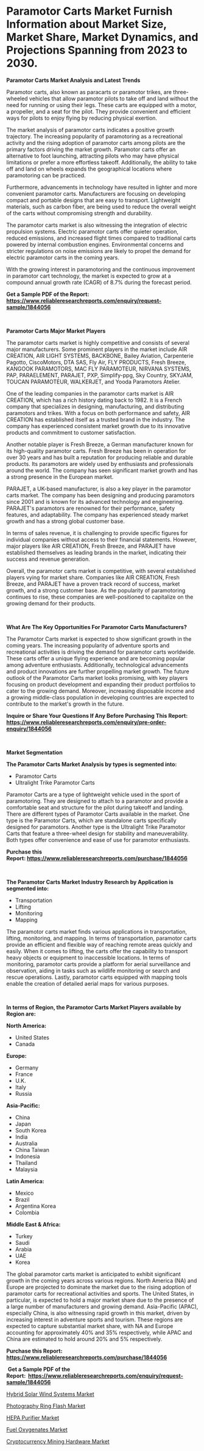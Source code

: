 <p><h1>Paramotor Carts Market Furnish Information about Market Size, Market Share, Market Dynamics, and Projections Spanning from 2023 to 2030.</h1></p><p><strong>Paramotor Carts Market Analysis and Latest Trends</strong></p>
<p><p>Paramotor carts, also known as paracarts or paramotor trikes, are three-wheeled vehicles that allow paramotor pilots to take off and land without the need for running or using their legs. These carts are equipped with a motor, a propeller, and a seat for the pilot. They provide convenient and efficient ways for pilots to enjoy flying by reducing physical exertion.</p><p>The market analysis of paramotor carts indicates a positive growth trajectory. The increasing popularity of paramotoring as a recreational activity and the rising adoption of paramotor carts among pilots are the primary factors driving the market growth. Paramotor carts offer an alternative to foot launching, attracting pilots who may have physical limitations or prefer a more effortless takeoff. Additionally, the ability to take off and land on wheels expands the geographical locations where paramotoring can be practiced.</p><p>Furthermore, advancements in technology have resulted in lighter and more convenient paramotor carts. Manufacturers are focusing on developing compact and portable designs that are easy to transport. Lightweight materials, such as carbon fiber, are being used to reduce the overall weight of the carts without compromising strength and durability.</p><p>The paramotor carts market is also witnessing the integration of electric propulsion systems. Electric paramotor carts offer quieter operation, reduced emissions, and increased flight times compared to traditional carts powered by internal combustion engines. Environmental concerns and stricter regulations on noise emissions are likely to propel the demand for electric paramotor carts in the coming years.</p><p>With the growing interest in paramotoring and the continuous improvement in paramotor cart technology, the market is expected to grow at a compound annual growth rate (CAGR) of 8.7% during the forecast period.</p></p>
<p><strong>Get a Sample PDF of the Report:&nbsp; <a href="https://www.reliableresearchreports.com/enquiry/request-sample/1844056">https://www.reliableresearchreports.com/enquiry/request-sample/1844056</a></strong></p>
<p>&nbsp;</p>
<p><strong>Paramotor Carts Major Market Players</strong></p>
<p><p>The paramotor carts market is highly competitive and consists of several major manufacturers. Some prominent players in the market include AIR CREATION, AIR LIGHT SYSTEMS, BACKBONE, Bailey Aviation, Carpenterie Pagotto, CiscoMotors, DTA SAS, Fly Air, FLY PRODUCTS, Fresh Breeze, KANGOOK PARAMOTORS, MAC FLY PARAMOTEUR, NIRVANA SYSTEMS, PAP, PARAELEMENT, PARAJET, PXP, Simplify-ppg, Sky Country, SKYJAM, TOUCAN PARAMOTEUR, WALKERJET, and Yooda Paramotors Atelier.</p><p>One of the leading companies in the paramotor carts market is AIR CREATION, which has a rich history dating back to 1982. It is a French company that specializes in designing, manufacturing, and distributing paramotors and trikes. With a focus on both performance and safety, AIR CREATION has established itself as a trusted brand in the industry. The company has experienced consistent market growth due to its innovative products and commitment to customer satisfaction.</p><p>Another notable player is Fresh Breeze, a German manufacturer known for its high-quality paramotor carts. Fresh Breeze has been in operation for over 30 years and has built a reputation for producing reliable and durable products. Its paramotors are widely used by enthusiasts and professionals around the world. The company has seen significant market growth and has a strong presence in the European market.</p><p>PARAJET, a UK-based manufacturer, is also a key player in the paramotor carts market. The company has been designing and producing paramotors since 2001 and is known for its advanced technology and engineering. PARAJET's paramotors are renowned for their performance, safety features, and adaptability. The company has experienced steady market growth and has a strong global customer base.</p><p>In terms of sales revenue, it is challenging to provide specific figures for individual companies without access to their financial statements. However, major players like AIR CREATION, Fresh Breeze, and PARAJET have established themselves as leading brands in the market, indicating their success and revenue generation.</p><p>Overall, the paramotor carts market is competitive, with several established players vying for market share. Companies like AIR CREATION, Fresh Breeze, and PARAJET have a proven track record of success, market growth, and a strong customer base. As the popularity of paramotoring continues to rise, these companies are well-positioned to capitalize on the growing demand for their products.</p></p>
<p>&nbsp;</p>
<p><strong>What Are The Key Opportunities For Paramotor Carts Manufacturers?</strong></p>
<p><p>The Paramotor Carts market is expected to show significant growth in the coming years. The increasing popularity of adventure sports and recreational activities is driving the demand for paramotor carts worldwide. These carts offer a unique flying experience and are becoming popular among adventure enthusiasts. Additionally, technological advancements and product innovations are further propelling market growth. The future outlook of the Paramotor Carts market looks promising, with key players focusing on product development and expanding their product portfolios to cater to the growing demand. Moreover, increasing disposable income and a growing middle-class population in developing countries are expected to contribute to the market's growth in the future.</p></p>
<p><strong>Inquire or Share Your Questions If Any Before Purchasing This Report: <a href="https://www.reliableresearchreports.com/enquiry/pre-order-enquiry/1844056">https://www.reliableresearchreports.com/enquiry/pre-order-enquiry/1844056</a></strong></p>
<p>&nbsp;</p>
<p><strong>Market Segmentation</strong></p>
<p><strong>The Paramotor Carts Market Analysis by types is segmented into:</strong></p>
<p><ul><li>Paramotor Carts</li><li>Ultralight Trike Paramotor Carts</li></ul></p>
<p><p>Paramotor Carts are a type of lightweight vehicle used in the sport of paramotoring. They are designed to attach to a paramotor and provide a comfortable seat and structure for the pilot during takeoff and landing. There are different types of Paramotor Carts available in the market. One type is the Paramotor Carts, which are standalone carts specifically designed for paramotors. Another type is the Ultralight Trike Paramotor Carts that feature a three-wheel design for stability and maneuverability. Both types offer convenience and ease of use for paramotor enthusiasts.</p></p>
<p><strong>Purchase this Report:&nbsp;<a href="https://www.reliableresearchreports.com/purchase/1844056">https://www.reliableresearchreports.com/purchase/1844056</a></strong></p>
<p>&nbsp;</p>
<p><strong>The Paramotor Carts Market Industry Research by Application is segmented into:</strong></p>
<p><ul><li>Transportation</li><li>Lifting</li><li>Monitoring</li><li>Mapping</li></ul></p>
<p><p>The paramotor carts market finds various applications in transportation, lifting, monitoring, and mapping. In terms of transportation, paramotor carts provide an efficient and flexible way of reaching remote areas quickly and easily. When it comes to lifting, the carts offer the capability to transport heavy objects or equipment to inaccessible locations. In terms of monitoring, paramotor carts provide a platform for aerial surveillance and observation, aiding in tasks such as wildlife monitoring or search and rescue operations. Lastly, paramotor carts equipped with mapping tools enable the creation of detailed aerial maps for various purposes.</p></p>
<p>&nbsp;</p>
<p><strong>In terms of Region, the Paramotor Carts Market Players available by Region are:</strong></p>
<p>
    <p> <strong> North America: </strong>
        <ul>
            <li>United States</li>
            <li>Canada</li>
        </ul>
        </p> 
    <p> <strong> Europe: </strong>
        <ul>
            <li>Germany</li>
            <li>France</li>
            <li>U.K.</li>
            <li>Italy</li>
            <li>Russia</li>
        </ul>
        </p> 
    <p> <strong> Asia-Pacific: </strong>
        <ul>
            <li>China</li>
            <li>Japan</li>
            <li>South Korea</li>
            <li>India</li>
            <li>Australia</li>
            <li>China Taiwan</li>
            <li>Indonesia</li>
            <li>Thailand</li>
            <li>Malaysia</li>
        </ul>
        </p> 
    <p> <strong> Latin America: </strong>
        <ul>
            <li>Mexico</li>
            <li>Brazil</li>
            <li>Argentina Korea</li>
            <li>Colombia</li>
        </ul>
        </p> 
    <p> <strong> Middle East & Africa: </strong>
        <ul>
            <li>Turkey</li>
            <li>Saudi</li>
            <li>Arabia</li>
            <li>UAE</li>
            <li>Korea</li>
        </ul>
    </p>
    </p>
<p><p>The global paramotor carts market is anticipated to exhibit significant growth in the coming years across various regions. North America (NA) and Europe are projected to dominate the market due to the rising adoption of paramotor carts for recreational activities and sports. The United States, in particular, is expected to hold a major market share due to the presence of a large number of manufacturers and growing demand. Asia-Pacific (APAC), especially China, is also witnessing rapid growth in this market, driven by increasing interest in adventure sports and tourism. These regions are expected to capture substantial market share, with NA and Europe accounting for approximately 40% and 35% respectively, while APAC and China are estimated to hold around 20% and 5% respectively.</p></p>
<p><strong>Purchase this Report: <a href="https://www.reliableresearchreports.com/purchase/1844056">https://www.reliableresearchreports.com/purchase/1844056</a></strong></p>
<p>&nbsp;<strong>Get a Sample PDF of the Report:&nbsp;&nbsp;<a href="https://www.reliableresearchreports.com/enquiry/request-sample/1844056">https://www.reliableresearchreports.com/enquiry/request-sample/1844056</a></strong></p>
<p><strong></strong></p>
<p><p><a href="https://www.linkedin.com/pulse/hybrid-solar-wind-systems-market-size-share-global-eedqc/">Hybrid Solar Wind Systems Market</a></p><p><a href="https://www.linkedin.com/pulse/photography-ring-flash-market-research-report-provides-eouqe/">Photography Ring Flash Market</a></p><p><a href="https://www.linkedin.com/pulse/hepa-purifier-market-insights-players-forecast-till-q7k7e/">HEPA Purifier Market</a></p><p><a href="https://medium.com/@isaiasmarks/fuel-oxygenates-market-exploring-market-share-market-trends-and-future-growth-15b9eb0806ed">Fuel Oxygenates Market</a></p><p><a href="https://medium.com/@twilabailey2000/cryptocurrency-mining-hardware-market-size-market-outlook-and-market-forecast-2023-to-2030-02b496b11b54">Cryptocurrency Mining Hardware Market</a></p></p>
